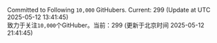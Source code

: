 Committed to Following `10,000` GitHubers. Current: <!-- FOLLOWING_COUNT -->299<!-- FOLLOWING_COUNT --> (Update at UTC <!-- LAST_UPDATED -->2025-05-12 13:41:45<!-- LAST_UPDATED -->)<br>
致力于关注`10,000`个GitHuber。当前：<!-- FOLLOWING_COUNT -->299<!-- FOLLOWING_COUNT --> (更新于北京时间 <!-- LAST_UPDATED_CST -->2025-05-12 21:41:45<!-- LAST_UPDATED_CST -->)
